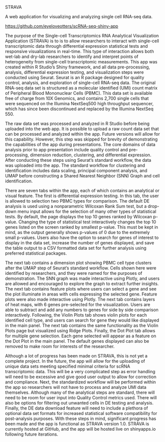 STRAVA

A web application for visualizing and analyzing single cell RNA-seq data.

https://github.com/eyeloveotters/scRNA-seq-shiny-app

The purpose of the Single-cell Transcriptomics RNA Analytical Visualization Application (STRAVA) is to is to allow researchers to interact with single-cell transcriptomic data through differential expression statistical tests and responsive visualizations in real-time. This type of interaction allows both wet-lab and dry-lab researchers to identify and interpret points of heterogeneity from single-cell transcriptomic measurements. This app was created within R Studio’s Shiny framework, and all data pre-processing, analysis, differential expression testing, and visualization steps were conducted using Seurat. Seurat is an R package designed for quality control, analysis, and exploration of single-cell RNA-seq data. The original RNA-seq data set is structured as a molecular identified (UMI) count matrix of Peripheral Blood Mononuclear Cells (PBMC). This data set is available free of charge from 10X Genomics, and contains 2,700 single cells that were sequenced on the Illumina NextSeq500 high throughput sequencer, which has since been discontinued and replaced by the Illumina NextSeq 550. 

The raw data set was processed and analyzed in R Studio before being uploaded into the web app. It is possible to upload a raw count data set that can be processed and analyzed within the app. Future versions will allow for this capability. However, this step was skipped for brevity of demonstrating the capabilities of the app during presentations. The core domains of data analysis prior to app presentation include quality control and pre-processing, dimension reduction, clustering, and differential expression. After conducting these steps using Seurat’s standard workflow, the data was uploaded into the app. The standard workflow for clustering and identification includes data scaling, principal component analysis, and UMAP before constructing a Shared Nearest Neighbor (SNN) Graph and cell identification.

There are seven tabs within the app, each of which contains an analytical or visual feature. The first is differential expression testing. In this tab, the user is allowed to selection two PBMC types for comparison. The default DE analysis is used using a nonparametric Wilcoxan Rank Sum test, but a drop-down menu input allows for the selection of many other types of statistical tests. By default, the page displays the top 10 genes ranked by Wilcoxan p-value. Changing the type of statistical test interactively changes the top 10 genes listed on the screen ranked by smallest p-value. This must be kept in mind, as the output generally shows p-values of 0 due to the extremely small p-values. Users also have the option to search for genes of interest to display in the data set, increase the number of genes displayed, and save the table output to a CSV formatted data set for further analysis using preferred statistical packages.

The next tab contains a dimension plot showing PBMC cell type clusters after the UMAP step of Seurat’s standard workflow. Cells shown here were identified by researchers, and they were named for the purposes of demonstration. The SNN graph was made interactive using Plotly, and users are allowed and encouraged to explore the graph to extract further insights. The next tab contains feature plots where users can select a gene and see the plot illuminate in areas with cells expressing the selected gene. Feature plots were also made interactive using Plotly. The next tab contains layers of heat maps, with 6 genes pre-selected for the visualization. Users are able to subtract and add any numbers to genes for side by side comparison interactively. Following, the Violin Plots tab shows violin plots for each identified cell type, and users can search for gene they would like displayed in the main panel. The next tab contains the same functionality as the Violin Plots page but visualized using Ridge Plots. Finally, the Dot Plot tab allows for multiple gene selection. Each gene selected will appear as a feature on the Dot Plot in the main panel. The default genes displayed can also be removed to make room for interests of the researcher.

Although a lot of progress has been made on STRAVA, this is not yet a complete project. In the future, the app will allow for the uploading of unique data sets meeting specified minimal criteria for scRNA transcriptomic data. This will be a very complicated step as error handling will need to be excessive and give good user output to allow for correction and compliance. Next, the standardized workflow will be performed within the app so researchers will not have to process and analyze UMI data themselves. Although many of the analytical steps are standard, there will need to be room for user input into Quality Control metrics used. There will also be options for filtering out unwanted cells in DE testing and analysis. Finally, the DE data download feature will need to include a plethora of optional data set formats for increased statistical software compatibility for post-analysis purposes. With these steps in mind, significant progress has been made and the app is functional as STRAVA version 1.0. STRAVA is currently hosted at GitHub, and the app will be hosted live on shinyapps.io following future iterations.
